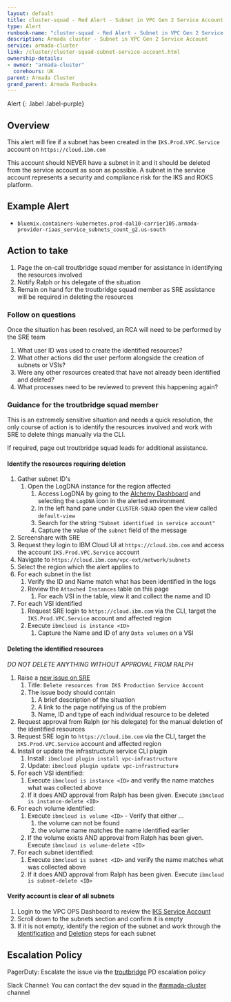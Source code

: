 ```yaml
---
layout: default
title: cluster-squad - Red Alert - Subnet in VPC Gen 2 Service Account
type: Alert
runbook-name: "cluster-squad - Red Alert - Subnet in VPC Gen 2 Service Account"
description: Armada cluster - Subnet in VPC Gen 2 Service Account
service: armada-cluster
link: /cluster/cluster-squad-subnet-service-account.html
ownership-details:
- owner: "armada-cluster"
  corehours: UK
parent: Armada Cluster
grand_parent: Armada Runbooks
---
```


Alert
{: .label .label-purple}

## Overview

This alert will fire if a subnet has been created in the `IKS.Prod.VPC.Service` account on `https://cloud.ibm.com`

This account should NEVER have a subnet in it and it should be deleted from the service account as soon as possible. A subnet in the service account represents a security and compliance risk for the IKS and ROKS platform.

## Example Alert

- `bluemix.containers-kubernetes.prod-dal10-carrier105.armada-provider-riaas_service_subnets_count_g2.us-south`

## Action to take

1. Page the on-call troutbridge squad member for assistance in identifying the resources involved
1. Notify Ralph or his delegate of the situation
1. Remain on hand for the troutbridge squad member as SRE assistance will be required in deleting the resources

### Follow on questions

Once the situation has been resolved, an RCA will need to be performed by the SRE team

1. What user ID was used to create the identified resources?
1. What other actions did the user perform alongside the creation of subnets or VSIs?
1. Were any other resources created that have not already been identified and deleted?
1. What processes need to be reviewed to prevent this happening again?

### Guidance for the troutbridge squad member

This is an extremely sensitive situation and needs a quick resolution, the only course of action is to identify the resources involved and work with SRE to delete things manually via the CLI.

If required, page out troutbridge squad leads for additional assistance.

#### Identify the resources requiring deletion

1. Gather subnet ID's
    1. Open the LogDNA instance for the region affected
        1. Access LogDNA by going to the [Alchemy Dashboard](https://alchemy-dashboard.containers.cloud.ibm.com/carrier) and selecting the `LogDNA` icon in the alerted environment
        1. In the left hand pane under `CLUSTER-SQUAD` open the view called `default-view`
        1. Search for the string `"Subnet identified in service account"`
        1. Capture the value of the `subnet` field of the message
1. Screenshare with SRE
1. Request they login to IBM Cloud UI at `https://cloud.ibm.com` and access the account `IKS.Prod.VPC.Service` account
1. Navigate to `https://cloud.ibm.com/vpc-ext/network/subnets`
1. Select the region which the alert applies to
1. For each subnet in the list
    1. Verify the ID and Name match what has been identified in the logs
    1. Review the `Attached Instances` table on this page
        1. For each VSI in the table, view it and collect the name and ID
1. For each VSI identified
    1. Request SRE login to `https://cloud.ibm.com` via the CLI, target the `IKS.Prod.VPC.Service` account and affected region
    1. Execute `ibmcloud is instance <ID>`
        1. Capture the Name and ID of any `Data volumes` on a VSI

#### Deleting the identified resources

*DO NOT DELETE ANYTHING WITHOUT APPROVAL FROM RALPH*

1. Raise a [new issue on SRE](https://github.ibm.com/alchemy-conductors/team/issues/new)
    1. Title: `Delete resources from IKS Production Service Account`
    1. The issue body should contain
        1. A brief description of the situation
        1. A link to the page notifying us of the problem
        1. Name, ID and type of each individual resource to be deleted
1. Request approval from Ralph (or his delegate) for the manual deletion of the identified resources
1. Request SRE login to `https://cloud.ibm.com` via the CLI, target the `IKS.Prod.VPC.Service` account and affected region
1. Install or update the infrastructure service CLI plugin
    1. Install: `ibmcloud plugin install vpc-infrastructure`
    1. Update: `ibmcloud plugin update vpc-infrastructure`
1. For each VSI identified:
    1. Execute `ibmcloud is instance <ID>` and verify the name matches what was collected above
    1. If it does AND approval from Ralph has been given. Execute `ibmcloud is instance-delete <ID>`
1. For each volume identified:
    1. Execute `ibmcloud is volume <ID>` - Verify that either ...
        1. the volume can not be found
        1. the volume name matches the name identified earlier
    1. If the volume exists AND approval from Ralph has been given. Execute `ibmcloud is volume-delete <ID>`
1. For each subnet identified:
    1. Execute `ibmcloud is subnet <ID>` and verify the name matches what was collected above
    1. If it does AND approval from Ralph has been given. Execute `ibmcloud is subnet-delete <ID>`

#### Verify account is clear of all subnets

1. Login to the VPC OPS Dashboard to review the [IKS Service Account](https://opsdashboard.w3.cloud.ibm.com/ops/accounts/bab556e1c47446ef8da61e399343a3e7)
1. Scroll down to the subnets section and confirm it is empty
1. If it is not empty, identify the region of the subnet and work through the [Identification](#identify-the-resources-requiring-deletion) and [Deletion](#deleting-the-identified-resources) steps for each subnet

## Escalation Policy

PagerDuty:
  Escalate the issue via the [troutbridge](https://ibm.pagerduty.com/escalation_policies#PQORC98) PD escalation policy

Slack Channel:
  You can contact the dev squad in the [#armada-cluster](https://ibm-argonauts.slack.com/archives/C54FV49RU) channel
